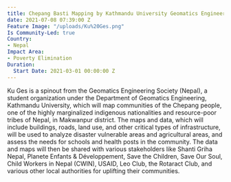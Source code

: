 ```yaml
---
title: Chepang Basti Mapping by Kathmandu University Geomatics Engineering Society
date: 2021-07-08 07:39:00 Z
Feature Image: "/uploads/Ku%20Ges.png"
Is Community-Led: true
Country:
- Nepal
Impact Area:
- Poverty Elimination
Duration:
  Start Date: 2021-03-01 00:00:00 Z
---
```


Ku Ges is a spinout from the Geomatics Engineering Society (Nepal), a student organization under the Department of Geomatics Engineering, Kathmandu University, which will map communities of the Chepang people, one of the highly marginalized indigenous nationalities and resource-poor tribes of Nepal, in Makwanpur district. The maps and data, which will include buildings, roads, land use, and other critical types of infrastructure, will be used to analyze disaster vulnerable areas and agricultural areas, and assess the needs for schools and health posts in the community. The data and maps will then be shared with various stakeholders like Shanti Griha Nepal, Planete Enfants & Développement, Save the Children, Save Our Soul, Child Workers in Nepal (CWIN), USAID, Leo Club, the Rotaract Club, and various other local authorities for uplifting their communities.